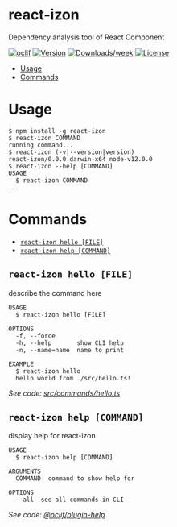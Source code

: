 react-izon
==========

Dependency analysis tool of React Component

[![oclif](https://img.shields.io/badge/cli-oclif-brightgreen.svg)](https://oclif.io)
[![Version](https://img.shields.io/npm/v/react-izon.svg)](https://npmjs.org/package/react-izon)
[![Downloads/week](https://img.shields.io/npm/dw/react-izon.svg)](https://npmjs.org/package/react-izon)
[![License](https://img.shields.io/npm/l/react-izon.svg)](https://github.com/uttk/react-izon/blob/master/package.json)

<!-- toc -->
* [Usage](#usage)
* [Commands](#commands)
<!-- tocstop -->
# Usage
<!-- usage -->
```sh-session
$ npm install -g react-izon
$ react-izon COMMAND
running command...
$ react-izon (-v|--version|version)
react-izon/0.0.0 darwin-x64 node-v12.0.0
$ react-izon --help [COMMAND]
USAGE
  $ react-izon COMMAND
...
```
<!-- usagestop -->
# Commands
<!-- commands -->
* [`react-izon hello [FILE]`](#react-izon-hello-file)
* [`react-izon help [COMMAND]`](#react-izon-help-command)

## `react-izon hello [FILE]`

describe the command here

```
USAGE
  $ react-izon hello [FILE]

OPTIONS
  -f, --force
  -h, --help       show CLI help
  -n, --name=name  name to print

EXAMPLE
  $ react-izon hello
  hello world from ./src/hello.ts!
```

_See code: [src/commands/hello.ts](https://github.com/uttk/react-izon/blob/v0.0.0/src/commands/hello.ts)_

## `react-izon help [COMMAND]`

display help for react-izon

```
USAGE
  $ react-izon help [COMMAND]

ARGUMENTS
  COMMAND  command to show help for

OPTIONS
  --all  see all commands in CLI
```

_See code: [@oclif/plugin-help](https://github.com/oclif/plugin-help/blob/v2.2.3/src/commands/help.ts)_
<!-- commandsstop -->
